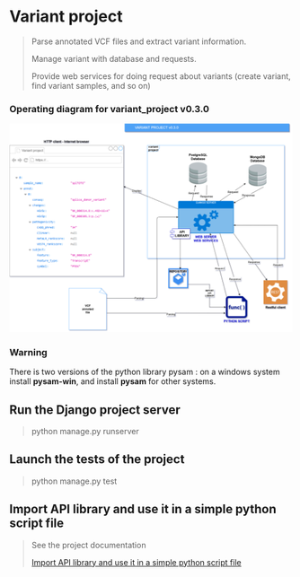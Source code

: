 # Variant project

> Parse annotated VCF files and extract variant information.
>
> Manage variant with database and requests.
>
> Provide web services for doing request about variants (create variant, find variant samples, and so on)

### Operating diagram for variant_project v0.3.0

![Operation diagram for variant_projet v0.3.0](doc/img/operating_diagram_variant_project_v0.3.0.png)

### Warning

There is two versions of the python library pysam : on a windows system install **pysam-win**, and install **pysam** for
other systems.

## Run the Django project server

> python manage.py runserver

## Launch the tests of the project

> python manage.py test

## Import API library and use it in a simple python script file

> See the project documentation
> 
> [Import API library and use it in a simple python script file](doc/variant_project_api.md)
